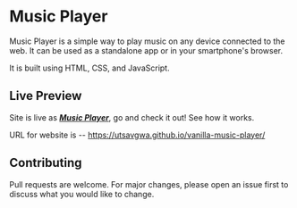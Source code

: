 # Music Player

Music Player is a simple way to play music on any device connected to the web.
It can be used as a standalone app or in your smartphone's browser.

It is built using HTML, CSS, and JavaScript.

## Live Preview

Site is live as [**_Music Player_**](https://utsavgwa.github.io/vanilla-music-player/), go and check it out!
See how it works.

URL for website is --
https://utsavgwa.github.io/vanilla-music-player/

## Contributing

Pull requests are welcome. For major changes, please open an issue first to discuss what you would like to change.
